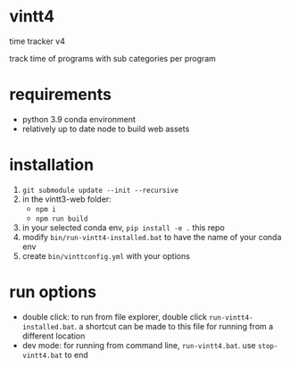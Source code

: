# vintt4
time tracker v4

track time of programs with sub categories per program

# requirements
- python 3.9 conda environment
- relatively up to date node to build web assets

# installation
1. `git submodule update --init --recursive`
2. in the vintt3-web folder:
    - `npm i`
    - `npm run build`
1. in your selected conda env, `pip install -e .` this repo
2. modify `bin/run-vintt4-installed.bat` to have the name of your conda env
3. create `bin/vinttconfig.yml` with your options

# run options
- double click: to run from file explorer, double click `run-vintt4-installed.bat`. a shortcut can be made to this file for running from a different location
- dev mode: for running from command line, `run-vintt4.bat`. use `stop-vintt4.bat` to end